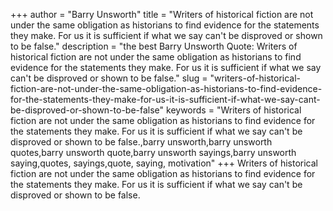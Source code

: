 +++
author = "Barry Unsworth"
title = "Writers of historical fiction are not under the same obligation as historians to find evidence for the statements they make. For us it is sufficient if what we say can't be disproved or shown to be false."
description = "the best Barry Unsworth Quote: Writers of historical fiction are not under the same obligation as historians to find evidence for the statements they make. For us it is sufficient if what we say can't be disproved or shown to be false."
slug = "writers-of-historical-fiction-are-not-under-the-same-obligation-as-historians-to-find-evidence-for-the-statements-they-make-for-us-it-is-sufficient-if-what-we-say-cant-be-disproved-or-shown-to-be-false"
keywords = "Writers of historical fiction are not under the same obligation as historians to find evidence for the statements they make. For us it is sufficient if what we say can't be disproved or shown to be false.,barry unsworth,barry unsworth quotes,barry unsworth quote,barry unsworth sayings,barry unsworth saying,quotes, sayings,quote, saying, motivation"
+++
Writers of historical fiction are not under the same obligation as historians to find evidence for the statements they make. For us it is sufficient if what we say can't be disproved or shown to be false.
